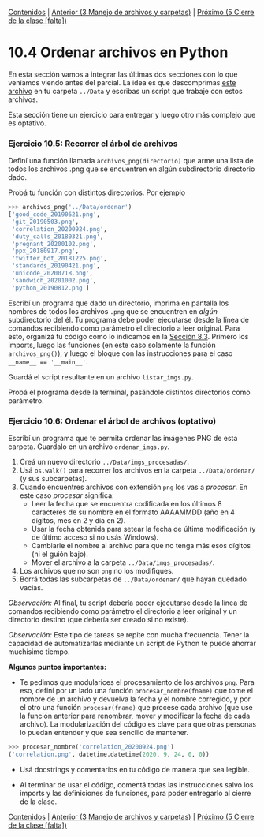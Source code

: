 [Contenidos](../Contenidos.md) \| [Anterior (3 Manejo de archivos y carpetas)](03_Archivos_y_Directorios.md) \| [Próximo (5 Cierre de la clase [falta])](05_Cierre.md)

# 10.4 Ordenar archivos en Python

En esta sección vamos a integrar las últimas dos secciones con lo que veníamos viendo antes del parcial. La idea es que descomprimas [este archivo](./ordenar.zip) en tu carpeta `../Data` y escribas un script que trabaje con estos archivos.

Esta sección tiene un ejercicio para entregar y luego otro más complejo que es optativo.

### Ejercicio 10.5: Recorrer el árbol de archivos
Definí una función llamada `archivos_png(directorio)` que arme una lista de todos los archivos .png que se encuentren en algún subdirectorio directorio dado.

Probá tu función con distintos directorios. Por ejemplo

```python
>>> archivos_png('../Data/ordenar')
['good_code_20190621.png',
 'git_20190503.png',
 'correlation_20200924.png',
 'duty_calls_20180321.png',
 'pregnant_20200102.png',
 'ppx_20180917.png',
 'twitter_bot_20181225.png',
 'standards_20190421.png',
 'unicode_20200718.png',
 'sandwich_20201002.png',
 'python_20190812.png']
```

Escribí un programa que dado un directorio, imprima en pantalla los nombres de todos los archivos `.png` que se encuentren en *algún* subdirectorio del él. Tu programa debe poder ejecutarse desde la línea de comandos recibiendo como parámetro el directorio a leer original. Para esto, organizá tu código como lo indicamos en la [Sección 8.3](../08_Diseño_y_Especificacion/03_Modulo_principal.md#modelo-de-script-con-parámetros). Primero los imports, luego las funciones (en este caso solamente la función `archivos_png()`), y luego el bloque con las instrucciones para el caso `__name__ == '__main__'`.

Guardá el script resultante en un archivo `listar_imgs.py`. 

Probá el programa desde la terminal, pasándole distintos directorios como parámetro.


### Ejercicio 10.6: Ordenar el árbol de archivos (optativo)
Escribí un programa que te permita ordenar las imágenes PNG de esta carpeta. Guardalo en un archivo `ordenar_imgs.py`.

1. Creá un nuevo directorio `../Data/imgs_procesadas/`.
2. Usá `os.walk()` para recorrer los archivos en la carpeta `../Data/ordenar/` (y sus subcarpetas).
3. Cuando encuentres archivos con extensión `png` los vas a *procesar*. En este caso *procesar* significa:
    * Leer la fecha que se encuentra codificada en los últimos 8 caracteres de su nombre en el formato AAAAMMDD (año en 4 dígitos, mes en 2 y día en 2).
    * Usar la fecha obtenida para setear la fecha de última modificación (y de último acceso si no usás Windows).
    * Cambiarle el nombre al archivo para que no tenga más esos dígitos (ni el guión bajo).
    * Mover el archivo a la carpeta  `../Data/imgs_procesadas/`.
4. Los archivos que no son `png` no los modifiques.
5. Borrá todas las subcarpetas de `../Data/ordenar/` que hayan quedado vacías.

_Observación:_ Al final, tu script debería poder ejecutarse desde la línea de comandos recibiendo como parámetro el directorio a leer original y un directorio destino (que debería ser creado si no existe).

_Observación:_ Este tipo de tareas se repite con mucha frecuencia. Tener la capacidad de automatizarlas mediante un script de Python te puede ahorrar muchísimo tiempo.


**Algunos puntos importantes:**

  * Te pedimos que modularices el procesamiento de los archivos `png`. Para eso, definí por un lado una función `procesar_nombre(fname)` que tome el nombre de un archivo y devuelva la fecha y el nombre corregido, y por el otro una función `procesar(fname)` que procese cada archivo (que use la función anterior para renombrar, mover y modificar la fecha de cada archivo). La modularización del código es clave para que otras personas lo puedan entender y que sea sencillo de mantener.

```python
>>> procesar_nombre('correlation_20200924.png')
('correlation.png', datetime.datetime(2020, 9, 24, 0, 0))
```

  * Usá docstrings y comentarios en tu código de manera que sea legible.

  * Al terminar de usar el código, comentá todas las instrucciones salvo los imports y las definiciones de funciones, para poder entregarlo al cierre de la clase.


[Contenidos](../Contenidos.md) \| [Anterior (3 Manejo de archivos y carpetas)](03_Archivos_y_Directorios.md) \| [Próximo (5 Cierre de la clase [falta])](05_Cierre.md)

